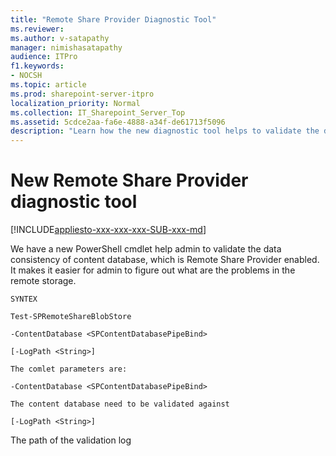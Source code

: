 ```yaml
---
title: "Remote Share Provider Diagnostic Tool"
ms.reviewer: 
ms.author: v-satapathy
manager: nimishasatapathy
audience: ITPro
f1.keywords:
- NOCSH
ms.topic: article
ms.prod: sharepoint-server-itpro
localization_priority: Normal
ms.collection: IT_Sharepoint_Server_Top
ms.assetid: 5cdce2aa-fa6e-4888-a34f-de61713f5096
description: "Learn how the new diagnostic tool helps to validate the data consistency of the content database.."
---
```


# New Remote Share Provider diagnostic tool

[!INCLUDE[appliesto-xxx-xxx-xxx-SUB-xxx-md](../includes/appliesto-xxx-xxx-xxx-SUB-xxx-md.md)]

We have a new PowerShell cmdlet help admin to validate the data consistency of content database, which is Remote Share Provider enabled. It makes it easier for admin to figure out what are the problems in the remote storage.

```
SYNTEX

Test-SPRemoteShareBlobStore 

-ContentDatabase <SPContentDatabasePipeBind>

[-LogPath <String>]

The comlet parameters are:

-ContentDatabase <SPContentDatabasePipeBind>

The content database need to be validated against

[-LogPath <String>]
 ```
The path of the validation log
